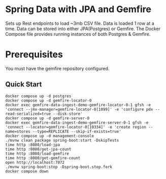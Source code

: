 # Spring Data with JPA and Gemfire

Sets up Rest endpoints to load ~3mb CSV file.
Data is loaded 1 row at a time.
Data can be stored into either JPA(Postgres) or Gemfire.
The Docker Compose file provides running instances of both Postgres & Gemfire.

# Prerequisites

You must have the gemfire repository configured.

## Quick Start

```text
docker compose up -d postgres
docker compose up -d gemfire-locator-0
docker exec gemfire-data-ingest-demo-gemfire-locator-0-1 gfsh -e 'connect --jmx-manager=gemfire-locator-0[1099]' -e 'configure pdx --read-serialized=true --disk-store'
docker compose up -d gemfire-server-0
docker exec gemfire-data-ingest-demo-gemfire-server-0-1 gfsh -e 'connect --locator=gemfire-locator-0[10334]' -e 'create region --name=stores --type=REPLICATE --skip-if-exists=true'
docker compose up -d management-console
./mvnw clean package spring-boot:start -DskipTests
time http :8080/load-jpa
time http :8080/get-jpa-count
time http :8080/load-gemfire
time http :8080/get-gemfire-count
open http://localhost:7072
./mvnw spring-boot:stop -Dspring-boot.stop.fork
docker compose down
```